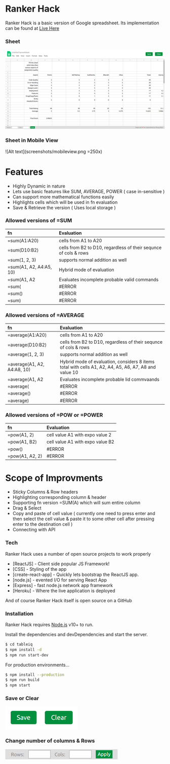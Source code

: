 # Ranker Hack

Ranker Hack is a basic version of Google spreadsheet.
Its implementation can be found at [Live Here](https://ranker-hack.herokuapp.com/)

### Sheet 
![Alt text](screenshots/home.png?raw=true "Sheet")

### Sheet in Mobile View 
![Alt text](screenshots/mobileview.png =250x)

# Features
  - Highly Dynamic in nature
  - Lets use basic features like SUM, AVERAGE, POWER ( case in-sensitive )
  - Can support more mathematical functions easily 
  - Highlights cells which will be used in fn evaluation
  - Save & Retrieve the version ( Uses local storage )
  
### Allowed versions of =SUM
| fn   |        Evaluation |
| :----- |:------|
| =sum(A1:A20) | cells from A1 to A20|
| =sum(D10:B2) | cells from B2 to D10, regardless of their sequnce of cols & rows|
| =sum(1, 2, 3) | supports normal addition as well
| =sum(A1, A2, A4:A5, 10) | Hybrid mode of evaluation |
| =sum(A1, A2 | Evaluates incomplete probable valid commands |
 | =sum( | #ERROR |
| =sum() | #ERROR |
| =sum) | #ERROR |

### Allowed versions of =AVERAGE
| fn   |        Evaluation |
| :----- |:------|
| =average(A1:A20) | cells from A1 to A20|
| =average(D10:B2) | cells from B2 to D10, regardless of their sequnce of cols & rows|
| =average(1, 2, 3) | supports normal addition as well
| =average(A1, A2, A4:A8, 10) | Hybrid mode of evaluation, considers 8 items total with cells A1, A2, A4, A5, A6, A7, A8 and value 10 |
| =average(A1, A2 | Evaluates incomplete probable lid commvaands |
 | =average( | #ERROR |
| =average() | #ERROR |
| =average) | #ERROR |

### Allowed versions of =POW or =POWER
| fn   |        Evaluation |
| :----- |:------|
| =pow(A1, 2) | cell value A1 with expo value 2|
| =pow(A1, B2) | cell value A1 with expo value B2|
| =pow() | #ERROR|
| =pow(A1, A2, 2) | #ERROR|
  
# Scope of Improvments
  - Sticky Columns & Row headers
  - Highlighting corresponding column & header
  - Supporting fn version =SUM(A) which will sum entire column
  - Drag & Select
  - Copy and paste of cell value ( currently one need to press enter and then select the cell value & paste it to some other cell after pressing enter to the destination cell )
  - Connecting with API


### Tech

Ranker Hack uses a number of open source projects to work properly

* [ReactJS] - Client side popular JS Framework!
* [CSS] - Styling of the app
* [create-react-app] - Quickly lets bootstrap the ReactJS app.
* [node.js] - evented I/O for serving React App
* [Express] - fast node.js network app framework
* [Heroku] - Where the live application is deployed

And of course Ranker Hack itself is open source on a GitHub

### Installation

Ranker Hack requires [Node.js](https://nodejs.org/) v10+ to run.

Install the dependencies and devDependencies and start the server.

```sh
$ cd tableiq
$ npm install -d
$ npm run start-dev
```

For production environments...

```sh
$ npm install --production
$ npm run build
$ npm start
```

### Save or Clear 
![Alt text](screenshots/header.png?raw=true "Sheet")

### Change number of columns & Rows 
![Alt text](screenshots/footer.png?raw=true "Sheet")

